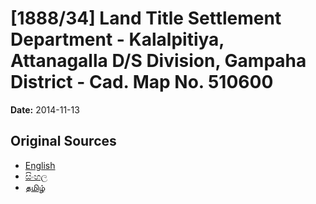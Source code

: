 # [1888/34] Land Title Settlement Department - Kalalpitiya, Attanagalla D/S Division, Gampaha District - Cad. Map No. 510600

**Date:** 2014-11-13

## Original Sources

- [English](https://documents.gov.lk/view/extra-gazettes/2014/11/1888-34_E.pdf)
- [සිංහල](https://documents.gov.lk/view/extra-gazettes/2014/11/1888-34_S.pdf)
- [தமிழ்](https://documents.gov.lk/view/extra-gazettes/2014/11/1888-34_T.pdf)
